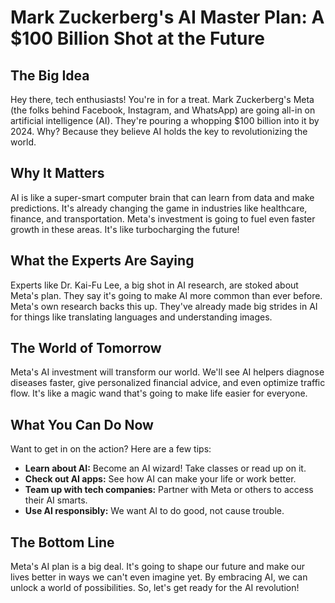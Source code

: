 # Mark Zuckerberg's AI Master Plan: A $100 Billion Shot at the Future

## The Big Idea

Hey there, tech enthusiasts! You're in for a treat. Mark Zuckerberg's Meta (the folks behind Facebook, Instagram, and WhatsApp) are going all-in on artificial intelligence (AI). They're pouring a whopping $100 billion into it by 2024. Why? Because they believe AI holds the key to revolutionizing the world.

## Why It Matters

AI is like a super-smart computer brain that can learn from data and make predictions. It's already changing the game in industries like healthcare, finance, and transportation. Meta's investment is going to fuel even faster growth in these areas. It's like turbocharging the future!

## What the Experts Are Saying

Experts like Dr. Kai-Fu Lee, a big shot in AI research, are stoked about Meta's plan. They say it's going to make AI more common than ever before. Meta's own research backs this up. They've already made big strides in AI for things like translating languages and understanding images.

## The World of Tomorrow

Meta's AI investment will transform our world. We'll see AI helpers diagnose diseases faster, give personalized financial advice, and even optimize traffic flow. It's like a magic wand that's going to make life easier for everyone.

## What You Can Do Now

Want to get in on the action? Here are a few tips:

* **Learn about AI:** Become an AI wizard! Take classes or read up on it.
* **Check out AI apps:** See how AI can make your life or work better.
* **Team up with tech companies:** Partner with Meta or others to access their AI smarts.
* **Use AI responsibly:** We want AI to do good, not cause trouble.

## The Bottom Line

Meta's AI plan is a big deal. It's going to shape our future and make our lives better in ways we can't even imagine yet. By embracing AI, we can unlock a world of possibilities. So, let's get ready for the AI revolution!